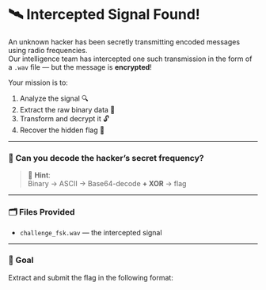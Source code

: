 # 🛰️ Intercepted Signal Found!

An unknown hacker has been secretly transmitting encoded messages using radio frequencies.  
Our intelligence team has intercepted one such transmission in the form of a `.wav` file — but the message is **encrypted**!

Your mission is to:

1. Analyze the signal 🔍  
2. Extract the raw binary data 🧬  
3. Transform and decrypt it 🔓  
4. Recover the hidden flag 🏁

---

### 📡 Can you decode the hacker’s secret frequency?

> 🧠 **Hint**:  
> Binary → ASCII → Base64-decode **+ XOR** → flag

---

### 🗂️ Files Provided

- `challenge_fsk.wav` — the intercepted signal

---

### 🎯 Goal

Extract and submit the flag in the following format:


